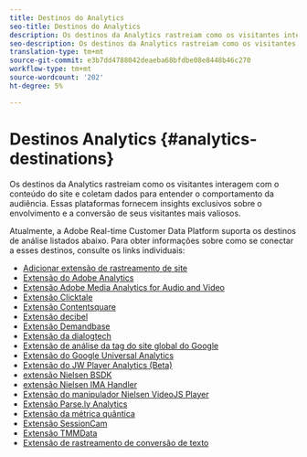 ```yaml
---
title: Destinos do Analytics
seo-title: Destinos do Analytics
description: Os destinos da Analytics rastreiam como os visitantes interagem com o conteúdo do site e coletam dados para entender o comportamento da audiência. Essas plataformas fornecem insights exclusivos sobre o envolvimento e a conversão de seus visitantes mais valiosos.
seo-description: Os destinos da Analytics rastreiam como os visitantes interagem com o conteúdo do site e coletam dados para entender o comportamento da audiência. Essas plataformas fornecem insights exclusivos sobre o envolvimento e a conversão de seus visitantes mais valiosos.
translation-type: tm+mt
source-git-commit: e3b7dd4788042deaeba68bfdbe08e8448b46c270
workflow-type: tm+mt
source-wordcount: '202'
ht-degree: 5%

---
```



# Destinos Analytics {#analytics-destinations}

Os destinos da Analytics rastreiam como os visitantes interagem com o conteúdo do site e coletam dados para entender o comportamento da audiência. Essas plataformas fornecem insights exclusivos sobre o envolvimento e a conversão de seus visitantes mais valiosos.

Atualmente, a Adobe Real-time Customer Data Platform suporta os destinos de análise listados abaixo. Para obter informações sobre como se conectar a esses destinos, consulte os links individuais:

* [Adicionar extensão de rastreamento de site](/help/rtcdp/destinations/adform-extension.md)
* [Extensão do Adobe Analytics](/help/rtcdp/destinations/adobe-analytics-extension.md)
* [Extensão Adobe Media Analytics for Audio and Video](/help/rtcdp/destinations/adobe-video-analytics-extension.md)
* [Extensão Clicktale](/help/rtcdp/destinations/clicktale-extension.md)
* [Extensão Contentsquare](/help/rtcdp/destinations/contentsquare-extension.md)
* [Extensão decibel](/help/rtcdp/destinations/decibel-extension.md)
* [Extensão Demandbase](/help/rtcdp/destinations/demandbase-extension.md)
* [Extensão da dialogtech](/help/rtcdp/destinations/dialogtech-extension.md)
* [Extensão de análise da tag do site global do Google](/help/rtcdp/destinations/gtag-analytics-extension.md)
* [Extensão do Google Universal Analytics](/help/rtcdp/destinations/google-universal-analytics-extension.md)
* [Extensão do JW Player Analytics (Beta)](/help/rtcdp/destinations/jw-player-analytics-extension.md)
* [extensão Nielsen BSDK](nielsen-bsdk-extension.md)
* [extensão Nielsen IMA Handler](nielsen-ima-extension.md)
* [Extensão do manipulador Nielsen VideoJS Player](nielsen-videojs-extension.md)
* [Extensão Parse.ly Analytics](parsely-extension.md)
* [Extensão da métrica quântica](quantum-metric-extension.md)
* [Extensão SessionCam](sessioncam-extension.md)
* [Extensão TMMData](tmmdata-extension.md)
* [Extensão de rastreamento de conversão de texto](yext-extension.md)
